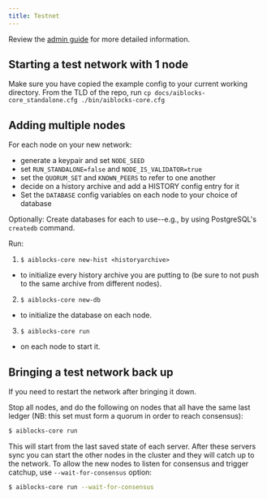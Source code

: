 ```yaml
---
title: Testnet
---
```


Review the [admin guide](./admin.md) for more detailed information.

## Starting a test network with 1 node

Make sure you have copied the example config to your current working directory.
From the TLD of the repo, run
`cp docs/aiblocks-core_standalone.cfg ./bin/aiblocks-core.cfg`

## Adding multiple nodes

For each node on your new network:
* generate a keypair and set `NODE_SEED`
* set `RUN_STANDALONE=false` and `NODE_IS_VALIDATOR=true`
* set the `QUORUM_SET` and `KNOWN_PEERS` to refer to one another
* decide on a history archive and add a HISTORY config entry for it
* Set the `DATABASE` config variables on each node to your choice of database

Optionally: Create databases for each to use--e.g., by using PostgreSQL's `createdb` command.

Run:

1. `$ aiblocks-core new-hist <historyarchive>`
  - to initialize every history archive you are putting to (be sure to not push to the same archive from different nodes).
2. `$ aiblocks-core new-db`
  - to initialize the database on each node. 
3. `$ aiblocks-core run`
  - on each node to start it.

## Bringing a test network back up
If you need to restart the network after bringing it down.

Stop all nodes, and do the following on nodes that all have the same last ledger (NB: this set must form a quorum in order to reach consensus):

```sh
$ aiblocks-core run
```

This will start from the last saved state of each server. After these servers sync you can start the other nodes in the cluster and they will catch up to the network.
To allow the new nodes to listen for consensus and trigger catchup, use `--wait-for-consensus` option:

```sh
$ aiblocks-core run --wait-for-consensus
```
